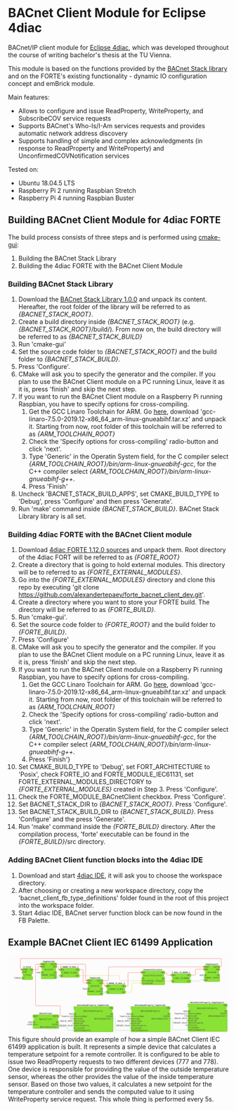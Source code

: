 # BACnet Client Module for Eclipse 4diac

BACnet/IP client module for [Eclipse 4diac](https://www.eclipse.org/4diac/), which was developed throughout the course of writing bachelor's thesis at the TU Vienna.

This module is based on the functions provided by the [BACnet Stack library](http://bacnet.sourceforge.net/) and on the FORTE's existing functionality - dynamic IO configuration concept and emBrick module.

Main features:
+ Allows to configure and issue ReadProperty, WriteProperty, and SubscribeCOV service requests
+ Supports BACnet's Who-Is/I-Am services requests and provides automatic network address discovery
+ Supports handling of simple and complex acknowledgments (in response to ReadProperty and WriteProperty) and UnconfirmedCOVNotification services

Tested on:
+ Ubuntu 18.04.5 LTS
+ Raspberry Pi 2 running Raspbian Stretch
+ Raspberry Pi 4 running Raspbian Buster

## Building BACnet Client Module for 4diac FORTE
The build process consists of three steps and is performed using [cmake-gui](https://cmake.org/cmake/help/latest/manual/cmake-gui.1.html#):
1. Building the BACnet Stack Library
2. Building the 4diac FORTE with the BACnet Client Module

### Building BACnet Stack Library
1. Download the [BACnet Stack Library 1.0.0](https://sourceforge.net/projects/bacnet/files/bacnet-stack/bacnet-stack-1.0.0/) and unpack its content. Hereafter, the root folder of the library will be referred to as *{BACNET_STACK_ROOT}*.
2. Create a build directory inside *{BACNET_STACK_ROOT}* (e.g. *{BACNET_STACK_ROOT}*/build/). From now on, the build directory will be referred to as *{BACNET_STACK_BUILD}*
3. Run 'cmake-gui'
4. Set the source code folder to *{BACNET_STACK_ROOT}* and the build folder to *{BACNET_STACK_BUILD}*. 
5. Press 'Configure'.
6. CMake will ask you to specify the generator and the compiler. If you plan to use the BACnet Client module on a PC running Linux, leave it as it is, press 'finish' and skip the next step.
7. If you want to run the BACnet Client module on a Raspberry Pi running Raspbian, you have to specify options for cross-compiling.
	1. Get the GCC Linaro Toolchain for ARM. Go [here](https://releases.linaro.org/components/toolchain/binaries/latest-7/arm-linux-gnueabihf/), download 'gcc-linaro-7.5.0-2019.12-x86_64_arm-linux-gnueabihf.tar.xz' and unpack it. Starting from now, root folder of this toolchain will be referred to as *{ARM_TOOLCHAIN_ROOT}*
	2. Check the 'Specify options for cross-compiling' radio-button and click 'next'.
	3. Type 'Generic' in the Operatin System field, for the C compiler select *{ARM_TOOLCHAIN_ROOT}/bin/arm-linux-gnueabihf-gcc*, for the C++ compiler select *{ARM_TOOLCHAIN_ROOT}/bin/arm-linux-gnueabihf-g++*.
	4. Press 'Finish'
8. Uncheck 'BACNET_STACK_BUILD_APPS', set CMAKE_BUILD_TYPE to 'Debug', press 'Configure' and then press 'Generate'.
9. Run 'make' command inside *{BACNET_STACK_BUILD}*. BACnet Stack Library library is all set. 

### Building 4diac FORTE with the BACnet Client module
1. Download [4diac FORTE 1.12.0 sources](https://www.eclipse.org/downloads/download.php?file=/4diac/releases/1.12/forte/forte-incubation_1.12.0.zip) and unpack them. Root directory of the 4diac FORT will be referred to as *{FORTE_ROOT}*
2. Create a directory that is going to hold external modules. This directory will be to referred to as *{FORTE_EXTERNAL_MODULES}*.
3. Go into the *{FORTE_EXTERNAL_MODULES}* directory and clone this repo by executing 'git clone https://github.com/alexandertepaev/forte_bacnet_client_dev.git'.
4. Create a directory where you want to store your FORTE build. The directory will be referred to as *{FORTE_BUILD}*.
5. Run 'cmake-gui'.
6. Set the source code folder to *{FORTE_ROOT}* and the build folder to *{FORTE_BUILD}*.
7. Press 'Configure'
8. CMake will ask you to specify the generator and the compiler. If you plan to use the BACnet Client module on a PC running Linux, leave it as it is, press 'finish' and skip the next step.
9. If you want to run the BACnet Client module on a Raspberry Pi running Raspbian, you have to specify options for cross-compiling.
	1. Get the GCC Linaro Toolchain for ARM. Go [here](https://releases.linaro.org/components/toolchain/binaries/latest-7/arm-linux-gnueabihf/), download 'gcc-linaro-7.5.0-2019.12-x86_64_arm-linux-gnueabihf.tar.xz' and unpack it. Starting from now, root folder of this toolchain will be referred to as *{ARM_TOOLCHAIN_ROOT}*
	2. Check the 'Specify options for cross-compiling' radio-button and click 'next'.
	3. Type 'Generic' in the Operatin System field, for the C compiler select *{ARM_TOOLCHAIN_ROOT}/bin/arm-linux-gnueabihf-gcc*, for the C++ compiler select *{ARM_TOOLCHAIN_ROOT}/bin/arm-linux-gnueabihf-g++*.
	4. Press 'Finish'}
10. Set CMAKE_BUILD_TYPE to 'Debug', set FORT_ARCHITECTURE to 'Posix', check FORTE_IO and FORTE_MODULE_IEC61131, set FORTE_EXTERNAL_MODULES_DIRECTORY to *{FORTE_EXTERNAL_MODULES}* created in Step 3. Press 'Configure'.  
11. Check the FORTE_MODULE_BACnetClient checkbox. Press 'Configure'.
12. Set BACNET_STACK_DIR to *{BACNET_STACK_ROOT}*. Press 'Configure'.
13. Set BACNET_STACK_BUILD_DIR to *{BACNET_STACK_BUILD}*. Press 'Configure' and the press 'Generate'.
14. Run 'make' command inside the *{FORTE_BUILD}* directory. After the compilation process, 'forte' executable can be found in the *{FORTE_BUILD}*/src directory.

### Adding BACnet Client function blocks into the 4diac IDE
1. Download and start [4diac IDE](https://www.eclipse.org/4diac/en_dow.php), it will ask you to choose the workspace directory.
2. After choosing or creating a new workspace directory, copy the 'bacnet_client_fb_type_definitions' folder found in the root of this project into the workspace folder.
3. Start 4diac IDE, BACnet server function block can be now found in the FB Palette.

## Example BACnet Client IEC 61499 Application
![Example Client application for calculating temperature setpoint](./misc/client_app_readme.png)
This figure should provide an example of how a simple BACnet Client IEC 61499 application is built. It represents a simple device that calculates a temperature setpoint for a remote controller. It is configured to be able to issue two ReadProperty requests to two different devices (777 and 778). One device is responsible for providing the value of the outside temperature sensor, whereas the other provides the value of the inside temperature sensor. Based on those two values, it calculates a new setpoint for the temperature controller and sends the computed value to it using WriteProperty service request. This whole thing is performed every 5s.


